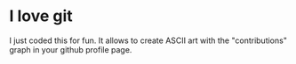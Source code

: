 I love git
==========

I just coded this for fun. It allows to create ASCII art with the "contributions" graph in your github profile page.
